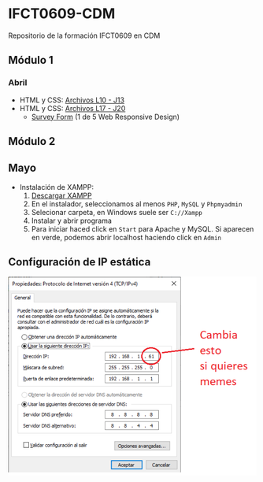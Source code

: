 # IFCT0609-CDM
Repositorio de la formación IFCT0609 en CDM

## Módulo 1

### Abril

- HTML y CSS: [Archivos L10 - J13](./1.Modulo_1/abril-10-13/)
- HTML y CSS: [Archivos L17 - J20](./1.Modulo_1/abril-10-13/)
    - [Survey Form](./1.Modulo_1/abril-17-20/survey.html) (1 de 5 Web Responsive Design)

## Módulo 2

## Mayo

- Instalación de XAMPP:
  1. [Descargar XAMPP](https://www.apachefriends.org/es/download.html)
  2. En el instalador, seleccionamos al menos `PHP`, `MySQL` y `Phpmyadmin`
  3. Selecionar carpeta, en Windows suele ser `C://Xampp`
  4. Instalar y abrir programa 
  5. Para iniciar haced click en `Start` para Apache y MySQL. Si aparecen en verde, podemos abrir localhost haciendo click en `Admin`

## Configuración de IP estática

![IP estática](./diagramas/ip.png)